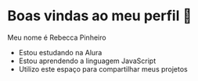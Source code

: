 # Boas vindas ao meu perfil 💋

Meu nome é Rebecca Pinheiro

- Estou estudando na Alura
- Estou aprendendo a linguagem JavaScript
- Utilizo este espaço para compartilhar meus projetos
